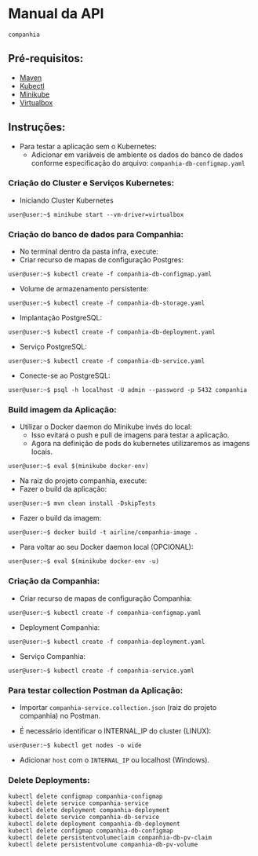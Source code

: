 # Manual da API
`companhia`

## Pré-requisitos:

+ [Maven](https://maven.apache.org/)
+ [Kubectl](https://kubernetes.io/docs/tasks/tools/install-kubectl/)
+ [Minikube](https://minikube.sigs.k8s.io/docs/start/)
+ [Virtualbox](https://www.virtualbox.org/wiki/Downloads)

## Instruções:

+ Para testar a aplicação sem o Kubernetes: 
  - Adicionar em variáveis de ambiente os dados do banco de dados conforme especificação do arquivo: 
    `companhia-db-configmap.yaml`

### Criação do Cluster e Serviços Kubernetes:

+ Iniciando Cluster Kubernetes

```shell
user@user:~$ minikube start --vm-driver=virtualbox
```

### Criação do banco de dados para Companhia:

+ No terminal dentro da pasta infra, execute:
+ Criar recurso de mapas de configuração Postgres:

```shell
user@user:~$ kubectl create -f companhia-db-configmap.yaml
```

+ Volume de armazenamento persistente:

```shell
user@user:~$ kubectl create -f companhia-db-storage.yaml 
```

+ Implantação PostgreSQL:

```shell
user@user:~$ kubectl create -f companhia-db-deployment.yaml
```

+ Serviço PostgreSQL:

```shell
user@user:~$ kubectl create -f companhia-db-service.yaml
```

+ Conecte-se ao PostgreSQL:

```shell
user@user:~$ psql -h localhost -U admin --password -p 5432 companhia
```

### Build imagem da Aplicação:

+ Utilizar o Docker daemon do Minikube invés do local:
  - Isso evitará o push e pull de imagens para testar a aplicação.
  - Agora na definição de pods do kubernetes utilizaremos as imagens locais.

```shell
user@user:~$ eval $(minikube docker-env)
```

+ Na raiz do projeto companhia, execute:
+ Fazer o build da aplicação:

```shell
user@user:~$ mvn clean install -DskipTests
```

+ Fazer o build da imagem:

```shell
user@user:~$ docker build -t airline/companhia-image .
```

+ Para voltar ao seu Docker daemon local (OPCIONAL):

```shell
user@user:~$ eval $(minikube docker-env -u)
```

### Criação da Companhia:

+ Criar recurso de mapas de configuração Companhia:

```shell
user@user:~$ kubectl create -f companhia-configmap.yaml
```

+ Deployment Companhia:

```shell
user@user:~$ kubectl create -f companhia-deployment.yaml 
```

+ Serviço Companhia:

```shell
user@user:~$ kubectl create -f companhia-service.yaml
```

### Para testar collection Postman da Aplicação:

+ Importar `companhia-service.collection.json` (raiz do projeto companhia) no Postman. 
  
+ É necessário identificar o INTERNAL_IP do cluster (LINUX):

```shell
user@user:~$ kubectl get nodes -o wide
```

+ Adicionar `host` com o `INTERNAL_IP` ou localhost (Windows). 

### Delete Deployments:

```
kubectl delete configmap companhia-configmap
kubectl delete service companhia-service
kubectl delete deployment companhia-deployment
kubectl delete service companhia-db-service
kubectl delete deployment companhia-db-deployment
kubectl delete configmap companhia-db-configmap
kubectl delete persistentvolumeclaim companhia-db-pv-claim
kubectl delete persistentvolume companhia-db-pv-volume
```